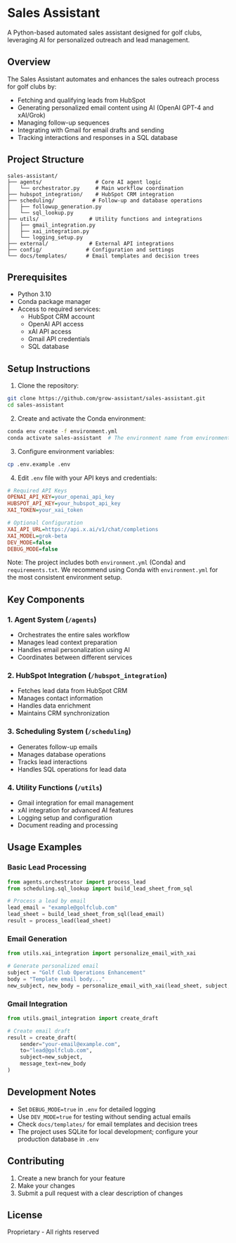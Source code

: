 # Sales Assistant

A Python-based automated sales assistant designed for golf clubs, leveraging AI for personalized outreach and lead management.

## Overview

The Sales Assistant automates and enhances the sales outreach process for golf clubs by:
- Fetching and qualifying leads from HubSpot
- Generating personalized email content using AI (OpenAI GPT-4 and xAI/Grok)
- Managing follow-up sequences
- Integrating with Gmail for email drafts and sending
- Tracking interactions and responses in a SQL database

## Project Structure

```
sales-assistant/
├── agents/                 # Core AI agent logic
│   └── orchestrator.py     # Main workflow coordination
├── hubspot_integration/    # HubSpot CRM integration
├── scheduling/            # Follow-up and database operations
│   ├── followup_generation.py
│   └── sql_lookup.py
├── utils/                # Utility functions and integrations
│   ├── gmail_integration.py
│   ├── xai_integration.py
│   └── logging_setup.py
├── external/             # External API integrations
├── config/              # Configuration and settings
└── docs/templates/      # Email templates and decision trees
```

## Prerequisites

- Python 3.10
- Conda package manager
- Access to required services:
  - HubSpot CRM account
  - OpenAI API access
  - xAI API access
  - Gmail API credentials
  - SQL database

## Setup Instructions

1. Clone the repository:
```bash
git clone https://github.com/grow-assistant/sales-assistant.git
cd sales-assistant
```

2. Create and activate the Conda environment:
```bash
conda env create -f environment.yml
conda activate sales-assistant  # The environment name from environment.yml
```

3. Configure environment variables:
```bash
cp .env.example .env
```

4. Edit `.env` file with your API keys and credentials:
```ini
# Required API Keys
OPENAI_API_KEY=your_openai_api_key
HUBSPOT_API_KEY=your_hubspot_api_key
XAI_TOKEN=your_xai_token

# Optional Configuration
XAI_API_URL=https://api.x.ai/v1/chat/completions
XAI_MODEL=grok-beta
DEV_MODE=false
DEBUG_MODE=false
```

Note: The project includes both `environment.yml` (Conda) and `requirements.txt`. We recommend using Conda with `environment.yml` for the most consistent environment setup.

## Key Components

### 1. Agent System (`/agents`)
- Orchestrates the entire sales workflow
- Manages lead context preparation
- Handles email personalization using AI
- Coordinates between different services

### 2. HubSpot Integration (`/hubspot_integration`)
- Fetches lead data from HubSpot CRM
- Manages contact information
- Handles data enrichment
- Maintains CRM synchronization

### 3. Scheduling System (`/scheduling`)
- Generates follow-up emails
- Manages database operations
- Tracks lead interactions
- Handles SQL operations for lead data

### 4. Utility Functions (`/utils`)
- Gmail integration for email management
- xAI integration for advanced AI features
- Logging setup and configuration
- Document reading and processing

## Usage Examples

### Basic Lead Processing
```python
from agents.orchestrator import process_lead
from scheduling.sql_lookup import build_lead_sheet_from_sql

# Process a lead by email
lead_email = "example@golfclub.com"
lead_sheet = build_lead_sheet_from_sql(lead_email)
result = process_lead(lead_sheet)
```

### Email Generation
```python
from utils.xai_integration import personalize_email_with_xai

# Generate personalized email
subject = "Golf Club Operations Enhancement"
body = "Template email body..."
new_subject, new_body = personalize_email_with_xai(lead_sheet, subject, body)
```

### Gmail Integration
```python
from utils.gmail_integration import create_draft

# Create email draft
result = create_draft(
    sender="your-email@example.com",
    to="lead@golfclub.com",
    subject=new_subject,
    message_text=new_body
)
```

## Development Notes

- Set `DEBUG_MODE=true` in `.env` for detailed logging
- Use `DEV_MODE=true` for testing without sending actual emails
- Check `docs/templates/` for email templates and decision trees
- The project uses SQLite for local development; configure your production database in `.env`

## Contributing

1. Create a new branch for your feature
2. Make your changes
3. Submit a pull request with a clear description of changes

## License

Proprietary - All rights reserved
